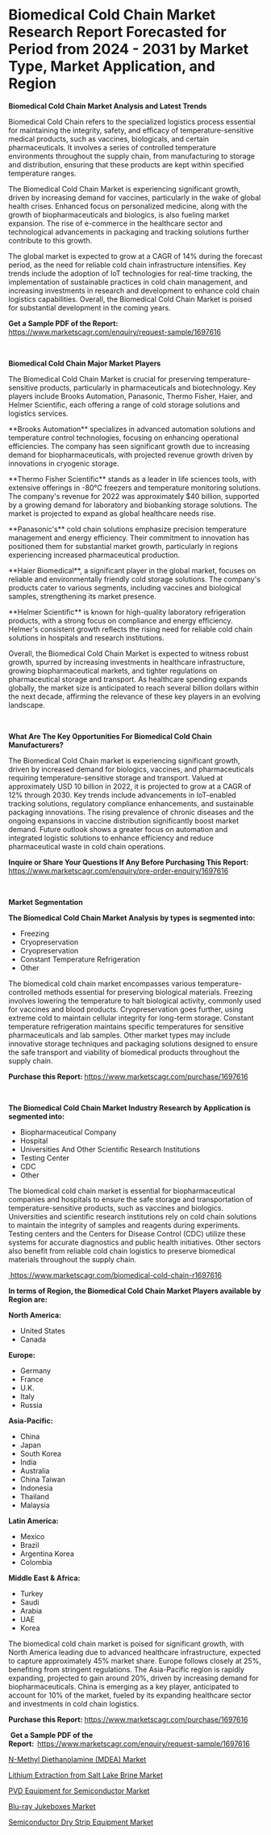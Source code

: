 <p><h1>Biomedical Cold Chain Market Research Report Forecasted for Period from 2024 -  2031 by Market Type, Market Application, and Region</h1></p><p><strong>Biomedical Cold Chain Market Analysis and Latest Trends</strong></p>
<p><p>Biomedical Cold Chain refers to the specialized logistics process essential for maintaining the integrity, safety, and efficacy of temperature-sensitive medical products, such as vaccines, biologicals, and certain pharmaceuticals. It involves a series of controlled temperature environments throughout the supply chain, from manufacturing to storage and distribution, ensuring that these products are kept within specified temperature ranges.</p><p>The Biomedical Cold Chain Market is experiencing significant growth, driven by increasing demand for vaccines, particularly in the wake of global health crises. Enhanced focus on personalized medicine, along with the growth of biopharmaceuticals and biologics, is also fueling market expansion. The rise of e-commerce in the healthcare sector and technological advancements in packaging and tracking solutions further contribute to this growth. </p><p>The global market is expected to grow at a CAGR of 14% during the forecast period, as the need for reliable cold chain infrastructure intensifies. Key trends include the adoption of IoT technologies for real-time tracking, the implementation of sustainable practices in cold chain management, and increasing investments in research and development to enhance cold chain logistics capabilities. Overall, the Biomedical Cold Chain Market is poised for substantial development in the coming years.</p></p>
<p><strong>Get a Sample PDF of the Report:&nbsp;</strong> <a href="https://www.marketscagr.com/enquiry/request-sample/1697616?utm_campaign=1560&utm_medium=2&utm_source=Github&utm_content=ia&utm_term=12102024&utm_id=biomedical-cold-chain">https://www.marketscagr.com/enquiry/request-sample/1697616</a></p>
<p>&nbsp;</p>
<p><strong>Biomedical Cold Chain Major Market Players</strong></p>
<p><p>The Biomedical Cold Chain Market is crucial for preserving temperature-sensitive products, particularly in pharmaceuticals and biotechnology. Key players include Brooks Automation, Panasonic, Thermo Fisher, Haier, and Helmer Scientific, each offering a range of cold storage solutions and logistics services.</p><p>**Brooks Automation** specializes in advanced automation solutions and temperature control technologies, focusing on enhancing operational efficiencies. The company has seen significant growth due to increasing demand for biopharmaceuticals, with projected revenue growth driven by innovations in cryogenic storage.</p><p>**Thermo Fisher Scientific** stands as a leader in life sciences tools, with extensive offerings in -80°C freezers and temperature monitoring solutions. The company's revenue for 2022 was approximately $40 billion, supported by a growing demand for laboratory and biobanking storage solutions. The market is projected to expand as global healthcare needs rise.</p><p>**Panasonic's** cold chain solutions emphasize precision temperature management and energy efficiency. Their commitment to innovation has positioned them for substantial market growth, particularly in regions experiencing increased pharmaceutical production.</p><p>**Haier Biomedical**, a significant player in the global market, focuses on reliable and environmentally friendly cold storage solutions. The company's products cater to various segments, including vaccines and biological samples, strengthening its market presence.</p><p>**Helmer Scientific** is known for high-quality laboratory refrigeration products, with a strong focus on compliance and energy efficiency. Helmer's consistent growth reflects the rising need for reliable cold chain solutions in hospitals and research institutions.</p><p>Overall, the Biomedical Cold Chain Market is expected to witness robust growth, spurred by increasing investments in healthcare infrastructure, growing biopharmaceutical markets, and tighter regulations on pharmaceutical storage and transport. As healthcare spending expands globally, the market size is anticipated to reach several billion dollars within the next decade, affirming the relevance of these key players in an evolving landscape.</p></p>
<p>&nbsp;</p>
<p><strong>What Are The Key Opportunities For Biomedical Cold Chain Manufacturers?</strong></p>
<p><p>The Biomedical Cold Chain market is experiencing significant growth, driven by increased demand for biologics, vaccines, and pharmaceuticals requiring temperature-sensitive storage and transport. Valued at approximately USD 10 billion in 2022, it is projected to grow at a CAGR of 12% through 2030. Key trends include advancements in IoT-enabled tracking solutions, regulatory compliance enhancements, and sustainable packaging innovations. The rising prevalence of chronic diseases and the ongoing expansions in vaccine distribution significantly boost market demand. Future outlook shows a greater focus on automation and integrated logistic solutions to enhance efficiency and reduce pharmaceutical waste in cold chain operations.</p></p>
<p><strong>Inquire or Share Your Questions If Any Before Purchasing This Report:</strong> <a href="https://www.marketscagr.com/enquiry/pre-order-enquiry/1697616?utm_campaign=1560&utm_medium=2&utm_source=Github&utm_content=ia&utm_term=12102024&utm_id=biomedical-cold-chain">https://www.marketscagr.com/enquiry/pre-order-enquiry/1697616</a></p>
<p>&nbsp;</p>
<p><strong>Market Segmentation</strong></p>
<p><strong>The Biomedical Cold Chain Market Analysis by types is segmented into:</strong></p>
<p><ul><li>Freezing</li><li>Cryopreservation</li><li>Cryopreservation</li><li>Constant Temperature Refrigeration</li><li>Other</li></ul></p>
<p><p>The biomedical cold chain market encompasses various temperature-controlled methods essential for preserving biological materials. Freezing involves lowering the temperature to halt biological activity, commonly used for vaccines and blood products. Cryopreservation goes further, using extreme cold to maintain cellular integrity for long-term storage. Constant temperature refrigeration maintains specific temperatures for sensitive pharmaceuticals and lab samples. Other market types may include innovative storage techniques and packaging solutions designed to ensure the safe transport and viability of biomedical products throughout the supply chain.</p></p>
<p><strong>Purchase this Report:&nbsp;</strong><a href="https://www.marketscagr.com/purchase/1697616?utm_campaign=1560&utm_medium=2&utm_source=Github&utm_content=ia&utm_term=12102024&utm_id=biomedical-cold-chain">https://www.marketscagr.com/purchase/1697616</a></p>
<p>&nbsp;</p>
<p><strong>The Biomedical Cold Chain Market Industry Research by Application is segmented into:</strong></p>
<p><ul><li>Biopharmaceutical Company</li><li>Hospital</li><li>Universities And Other Scientific Research Institutions</li><li>Testing Center</li><li>CDC</li><li>Other</li></ul></p>
<p><p>The biomedical cold chain market is essential for biopharmaceutical companies and hospitals to ensure the safe storage and transportation of temperature-sensitive products, such as vaccines and biologics. Universities and scientific research institutions rely on cold chain solutions to maintain the integrity of samples and reagents during experiments. Testing centers and the Centers for Disease Control (CDC) utilize these systems for accurate diagnostics and public health initiatives. Other sectors also benefit from reliable cold chain logistics to preserve biomedical materials throughout the supply chain.</p></p>
<p><a href="https://www.marketscagr.com/biomedical-cold-chain-r1697616?utm_campaign=1560&utm_medium=2&utm_source=Github&utm_content=ia&utm_term=12102024&utm_id=biomedical-cold-chain">&nbsp;https://www.marketscagr.com/biomedical-cold-chain-r1697616</a></p>
<p><strong>In terms of Region, the Biomedical Cold Chain Market Players available by Region are:</strong></p>
<p>
    <p> <strong> North America: </strong>
        <ul>
            <li>United States</li>
            <li>Canada</li>
        </ul>
        </p> 
    <p> <strong> Europe: </strong>
        <ul>
            <li>Germany</li>
            <li>France</li>
            <li>U.K.</li>
            <li>Italy</li>
            <li>Russia</li>
        </ul>
        </p> 
    <p> <strong> Asia-Pacific: </strong>
        <ul>
            <li>China</li>
            <li>Japan</li>
            <li>South Korea</li>
            <li>India</li>
            <li>Australia</li>
            <li>China Taiwan</li>
            <li>Indonesia</li>
            <li>Thailand</li>
            <li>Malaysia</li>
        </ul>
        </p> 
    <p> <strong> Latin America: </strong>
        <ul>
            <li>Mexico</li>
            <li>Brazil</li>
            <li>Argentina Korea</li>
            <li>Colombia</li>
        </ul>
        </p> 
    <p> <strong> Middle East & Africa: </strong>
        <ul>
            <li>Turkey</li>
            <li>Saudi</li>
            <li>Arabia</li>
            <li>UAE</li>
            <li>Korea</li>
        </ul>
    </p>
    </p>
<p><p>The biomedical cold chain market is poised for significant growth, with North America leading due to advanced healthcare infrastructure, expected to capture approximately 45% market share. Europe follows closely at 25%, benefiting from stringent regulations. The Asia-Pacific region is rapidly expanding, projected to gain around 20%, driven by increasing demand for biopharmaceuticals. China is emerging as a key player, anticipated to account for 10% of the market, fueled by its expanding healthcare sector and investments in cold chain logistics.</p></p>
<p><strong>Purchase this Report: </strong><a href="https://www.marketscagr.com/purchase/1697616?utm_campaign=1560&utm_medium=2&utm_source=Github&utm_content=ia&utm_term=12102024&utm_id=biomedical-cold-chain">https://www.marketscagr.com/purchase/1697616</a></p>
<p>&nbsp;<strong>Get a Sample PDF of the Report:&nbsp;&nbsp;</strong><a href="https://www.marketscagr.com/enquiry/request-sample/1697616?utm_campaign=1560&utm_medium=2&utm_source=Github&utm_content=ia&utm_term=12102024&utm_id=biomedical-cold-chain">https://www.marketscagr.com/enquiry/request-sample/1697616</a></p>
<p><strong></strong></p>
<p><p><a href="https://www.linkedin.com/pulse/global-n-methyl-diethanolamine-mdea-market-analysis-key-trends-tg6se?utm_campaign=1560&utm_medium=2&utm_source=Github&utm_content=ia&utm_term=12102024&utm_id=biomedical-cold-chain">N-Methyl Diethanolamine (MDEA) Market</a></p><p><a href="https://www.linkedin.com/pulse/emerging-lithium-extraction-from-salt-lake-brine-market-opportunities-hvcuf?utm_campaign=1560&utm_medium=2&utm_source=Github&utm_content=ia&utm_term=12102024&utm_id=biomedical-cold-chain">Lithium Extraction from Salt Lake Brine Market</a></p><p><a href="https://www.linkedin.com/pulse/pvd-equipment-semiconductor-market-size-growth-trends-kicoe?utm_campaign=1560&utm_medium=2&utm_source=Github&utm_content=ia&utm_term=12102024&utm_id=biomedical-cold-chain">PVD Equipment for Semiconductor Market</a></p><p><a href="https://www.linkedin.com/pulse/blu-ray-jukeboxes-spectrum-usage-patterns-sector-evolution-2024-2031-lfzyf?utm_campaign=1560&utm_medium=2&utm_source=Github&utm_content=ia&utm_term=12102024&utm_id=biomedical-cold-chain">Blu-ray Jukeboxes Market</a></p><p><a href="https://www.linkedin.com/pulse/strategic-market-insights-navigating-global-semiconductor-dry-acwlf?utm_campaign=1560&utm_medium=2&utm_source=Github&utm_content=ia&utm_term=12102024&utm_id=biomedical-cold-chain">Semiconductor Dry Strip Equipment Market</a></p></p>